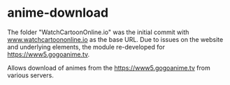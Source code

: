 # anime-download

The folder "WatchCartoonOnline.io" was the initial commit with www.watchcartoononline.io as the base URL.
Due to issues on the website and underlying elements, the module re-developed for https://www5.gogoanime.tv.

Allows download of animes from the https://www5.gogoanime.tv from various servers.
